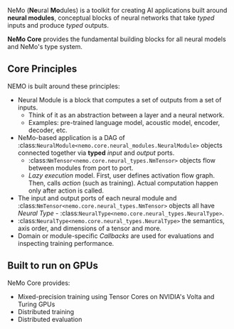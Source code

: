 NeMo (**Ne**ural **Mo**dules) is a toolkit for creating AI applications built around **neural modules**, conceptual blocks of neural networks that take *typed* inputs and produce *typed* outputs.

**NeMo Core** provides the fundamental building blocks for all neural models and NeMo's type system.

Core Principles
---------------
NEMO is built around these principles:

* Neural Module is a block that computes a set of outputs from a set of inputs.
    * Think of it as an abstraction between a layer and a neural network.
    * Examples: pre-trained language model, acoustic model, encoder, decoder, etc.
* NeMo-based application is a DAG of :class:`NeuralModule<nemo.core.neural_modules.NeuralModule>` objects connected together via **typed** *input* and *output* ports.
    * :class:`NmTensor<nemo.core.neural_types.NmTensor>` objects flow between modules from port to port.
    * *Lazy execution* model. First, user defines activation flow graph. Then, calls *action* (such as training). Actual computation happen only after action is called.
* The input and output ports of each neural module and :class:`NmTensor<nemo.core.neural_types.NmTensor>` objects all have *Neural Type* - :class:`NeuralType<nemo.core.neural_types.NeuralType>`.
* :class:`NeuralType<nemo.core.neural_types.NeuralType>` the semantics, axis order, and dimensions of a tensor and more.
* Domain or module-specific *Callbacks* are used for evaluations and inspecting training performance.


Built to run on GPUs
--------------------
NeMo Core provides:

* Mixed-precision training using Tensor Cores on NVIDIA's Volta and Turing GPUs
* Distributed training
* Distributed evaluation
